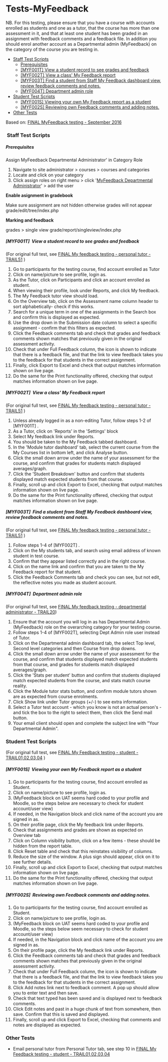 # Tests-MyFeedback

NB. For this testing, please ensure that you have a course with accounts enrolled as students and one as a tutor, that the course has more than one assessment in it, and that at least one student has been graded in an assignment with feedback comments and a feedback file. In addition you should enrol another account as a Departmental admin (MyFeedback) on the category of the course you are testing in. 

-   [Staff Test Scripts](#TestsMyFeedback-StaffTestScripts)
    -   [Prerequisites](#TestsMyFeedback-Prerequisites)
    -   [\[MYF001T\] View a student record to see grades and feedback](#TestsMyFeedback-%5BMYF001T%5DViewastudentrecordtoseegradesandfeedback)
    -   [\[MYF002T\] View a class' My Feedback report](#TestsMyFeedback-%5BMYF002T%5DViewaclass'MyFeedbackreport)
    -   [\[MYF003T\] Find a student from Staff My Feedback dashboard view, review feedback comments and notes.](#TestsMyFeedback-%5BMYF003T%5DFindastudentfromStaffMyFeedbackdashboardview,reviewfeedbackcommentsandnotes.)
    -   [\[MYF004T\] Department admin role](#TestsMyFeedback-%5BMYF004T%5DDepartmentadminrole)
-   [Student Test Scripts](#TestsMyFeedback-StudentTestScripts)
    -   [\[MYF001S\] Viewing your own My Feedback report as a student](#TestsMyFeedback-%5BMYF001S%5DViewingyourownMyFeedbackreportasastudent)
    -   [\[MYF002S\] Reviewing own Feedback comments and adding notes.](#TestsMyFeedback-%5BMYF002S%5DReviewingownFeedbackcommentsandaddingnotes.)
-   [Other Tests](#TestsMyFeedback-OtherTests)

Based on: [FINAL MyFeedback testing - September 2016](https://wiki.ucl.ac.uk/display/ISLTSS/FINAL+MyFeedback+testing+-+September+2016)

###  Staff Test Scripts

##### Prerequisites

Assign MyFeedback Departmental Administrator' in Category Role

1.  Navigate to site administrator &gt; courses &gt; courses and categories
2.  Locate and click on your category
3.  Click assign roles on right menu &gt; click '[MyFeedback Departmental Administrator](https://311.preview-moodle.ucl.ac.uk/admin/roles/assign.php?contextid=34776&roleid=15)' &gt; add the user

**Enable asignment in gradebook**

Make sure assignment are not hidden otherwise grades will not appear grade/edit/tree/index.php

**Marking and feedback**

grades &gt; single view grade/report/singleview/index.php

##### \[MYF001T\]  View a student record to see grades and feedback

(For original full test, see [FINAL My feedback testing - personal tutor - TRAIL51](https://wiki.ucl.ac.uk/display/ISLTSS/FINAL+My+feedback+testing+-+personal+tutor+-+TRAIL51) )

1.  Go to participants for the testing course, find account enrolled as Tutor
2.  Click on name/picture to see profile, login as. 
3.  As the Tutor, click on Participants and click an account enrolled as student. 
4.  When viewing their profile, look under Reports, and click My feedback. 
5.  The My Feedback tutor view should load.
6.  On the Overview tab, click on the Assessment name column header to sort alphabetically- check if this works. 
7.  Search for a unique term in one of the assignments in the Search box and confirm this is displayed as expected. 
8.  Use the drop down in the Submission date column to select a specific assignment - confirm that this filters as expected. 
9.  Click the Feedback comments tab and check that grades and feedback comments shown matches that previously given in the original assessment activity.  
10. Check that under Full Feedback column, the icon is shown to indicate that there is a feedback file, and that the link to view feedback takes you to the feedback for that students in the correct assignment.
11. Finally, click Export to Excel and check that output matches information shown on live page. 
12. Do the same for the Print functionality offered, checking that output matches information shown on live page. 

##### \[MYF002T\]  View a class' My Feedback report

(For original full test, see [FINAL My feedback testing - personal tutor - TRAIL51](https://wiki.ucl.ac.uk/display/ISLTSS/FINAL+My+feedback+testing+-+personal+tutor+-+TRAIL51) )

1.  Unless already logged in as a non-editing Tutor, follow steps 1-2 of \[MYF001T\] .
2.  As a Tutor, click on 'Reports' in the 'Settings' block
3.  Select My feedback link under Reports. 
4.  You should be taken to the My Feedback tabbed dashboard. 
5.  In the 'Module tutor dashboard' tab, select the current course from the My Courses list in bottom left, and click Analyse button.
6.  Click the small down arrow under the name of your assessment for the course, and confirm that grades for students match displayed averages/graph. 
7.  Click the 'Student Breakdown' button and confirm that students displayed match expected students from that course. 
8.  Finally, scroll up and click Export to Excel, checking that output matches information shown on live page. 
9.  Do the same for the Print functionality offered, checking that output matches information shown on live page. 

##### \[MYF003T\]  Find a student from Staff My Feedback dashboard view, review feedback comments and notes. 

(For original full test, see [FINAL My feedback testing - personal tutor - TRAIL51](https://wiki.ucl.ac.uk/display/ISLTSS/FINAL+My+feedback+testing+-+personal+tutor+-+TRAIL51) )

1.  Follow steps 1-4 of \[MYF002T\] .
2.  Click on the My students tab, and search using email address of known student in test course.
3.  Confirm that they appear listed correctly and in the right course. 
4.  Click on the name link and confirm that you are taken to the My Feedback report for that student.
5.  Click the Feedback Comments tab and check you can see, but not edit, the reflective notes you made as student account. 

##### \[MYF004T\]  Department admin role

(For original full test, see [FINAL My feedback testing - departmental administrator - TRAIL20](https://wiki.ucl.ac.uk/display/ISLTSS/FINAL+My+feedback+testing+-+departmental+administrator+-+TRAIL20))

1.  Ensure that the account you will log in as has Departmental Admin (MyFeedback) role on the overarching category for your testing course. 
2.  Follow steps 1-4 of \[MYF002T\], selecting Dept Admin role user instead of Tutor. 
3.  Click on the Departmental admin dashboard tab, the select Top level, Second level categories and then Course from drop downs. 
4.  Click the small down arrow under the name of your assessment for the course, and confirm that students displayed match expected students from that course, and grades for students match displayed averages/graph. 
5.  Click the 'Stats per student' button and confirm that students displayed match expected students from the course, and stats match course reality.
6.  Click the Module tutor stats button, and confirm module tutors shown are as expected from course enrolments. 
7.  Click Show link under Tutor groups (+/-) to see extra information. 
8.  Select a Tutor test account - which you know is not an actual person's - and tick the box to the right to select them, then click the Send mail button. 
9.  Your email client should open and complete the subject line with "Your Departmental Admin".  

### **Student Test Scripts**

(For original full test, see [FINAL My Feedback testing - student - TRAIL01,02,03,04](https://wiki.ucl.ac.uk/display/ISLTSS/FINAL+My+Feedback+testing+-+student+-+TRAIL01%2C02%2C03%2C04) )

##### \[MYF001S\]  Viewing your own My Feedback report as a student

1.  Go to participants for the testing course, find account enrolled as Student.
2.  Click on name/picture to see profile, login as. 
3.  (MyFeedback block on UAT seems hard coded to your profile and Moodle, so the steps below are necessary to check for student account/user view)
4.  If needed, in the Navigation block and click name of the account you are signed in as. 
5.  On their profile page, click the My feedback link under Reports. 
6.  Check that assignments and grades are shown as expected on Overview tab
7.  Click on Column visibility button, click on a few items - these should be hidden from the report table.
8.  Click Reset table and check that this reinstates visibility of columns. 
9.  Reduce the size of the window. A plus sign should appear, click on it to see further details.
10. Finally, scroll up and click Export to Excel, checking that output matches information shown on live page. 
11. Do the same for the Print functionality offered, checking that output matches information shown on live page. 

##### \[MYF002S\]  Reviewing own Feedback comments and adding notes. 

1.  Go to participants for the testing course, find account enrolled as Student.
2.  Click on name/picture to see profile, login as. 
3.  (MyFeedback block on UAT seems hard coded to your profile and Moodle, so the steps below seem necessary to check for student account/user view)
4.  If needed, in the Navigation block and click name of the account you are signed in as. 
5.  On their profile page, click the My feedback link under Reports. 
6.  Click the Feedback comments tab and check that grades and feedback comments shown matches that previously given in the original assessment activity.  
7.  Check that under Full Feedback column, the icon is shown to indicate that there is a feedback file, and that the link to view feedback takes you to the feedback for that students in the correct assignment.
8.  Click Add notes link next to feedback comment. A pop up should allow you to enter text and then save.
9.  Check that text typed has been saved and is displayed next to feedback comments. 
10. Click Edit notes and past in a huge chunk of text from somewhere, then save. Confirm that this is saved and displayed. 
11. Finally, scroll up and click Export to Excel, checking that comments and notes are displayed as expected. 

### **Other Tests**

-   Email personal tutor from Personal Tutor tab, see step 10 in [FINAL My Feedback testing - student - TRAIL01,02,03,04](https://wiki.ucl.ac.uk/display/ISLTSS/FINAL+My+Feedback+testing+-+student+-+TRAIL01%2C02%2C03%2C04) 


